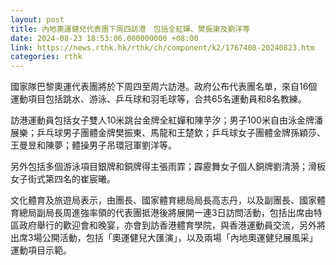 ```yaml
---
layout: post
title: 內地奧運健兒代表團下周四訪港　包括全紅嬋、樊振東及劉洋等
date: 2024-08-23 18:53:06.000000000 +08:00
link: https://news.rthk.hk/rthk/ch/component/k2/1767408-20240823.htm
categories: rthk
---
```


國家隊巴黎奧運代表團將於下周四至周六訪港。政府公布代表團名單，來自16個運動項目包括跳水、游泳、乒乓球和羽毛球等，合共65名運動員和8名教練。

訪港運動員包括女子雙人10米跳台金牌全紅嬋和陳芋汐；男子100米自由泳金牌潘展樂；乒乓球男子團體金牌樊振東、馬龍和王楚欽；乒乓球女子團體金牌孫穎莎、王曼昱和陳夢；體操男子吊環冠軍劉洋等。 

另外包括多個游泳項目銀牌和銅牌得主張雨霏；霹靂舞女子個人銅牌劉清漪；滑板女子街式第四名的崔宸曦。
 
文化體育及旅遊局表示，由團長、國家體育總局局長高志丹，以及副團長、國家體育總局副局長周進強率領的代表團抵港後將展開一連3日訪問活動，包括出席由特區政府舉行的歡迎會和晚宴，亦會到訪香港體育學院，與香港運動員交流，另外將出席3場公開活動，包括「奧運健兒大匯演」，以及兩場「內地奧運健兒展風采」運動項目示範。
